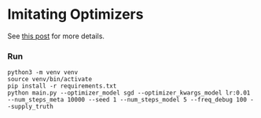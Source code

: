 # Imitating Optimizers

See [this post](http://jalexvig.github.io/blog/imitating-an-optimizer/) for more details.

### Run

```
python3 -m venv venv
source venv/bin/activate
pip install -r requirements.txt
python main.py --optimizer_model sgd --optimizer_kwargs_model lr:0.01 --num_steps_meta 10000 --seed 1 --num_steps_model 5 --freq_debug 100 --supply_truth
```